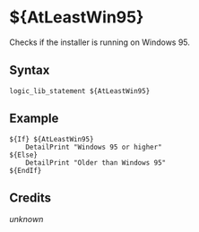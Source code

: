 # ${AtLeastWin95}

Checks if the installer is running on Windows 95.

## Syntax

    logic_lib_statement ${AtLeastWin95}

## Example

    ${If} ${AtLeastWin95}
        DetailPrint "Windows 95 or higher"
    ${Else}
        DetailPrint "Older than Windows 95"
    ${EndIf}

## Credits

*unknown*
